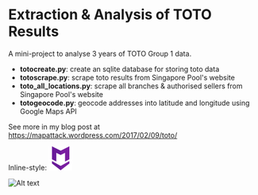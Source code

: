 # Extraction & Analysis of TOTO Results

A mini-project to analyse 3 years of TOTO Group 1 data.

   * __totocreate.py__: create an sqlite database for storing toto data
   * __totoscrape.py__: scrape toto results from Singapore Pool's website
   * __toto_all_locations.py__: scrape all branches & authorised sellers from Singapore Pool's website
   * __totogeocode.py__: geocode addresses into latitude and longitude using Google Maps API

See more in my blog post at https://mapattack.wordpress.com/2017/02/09/toto/

Inline-style: 
![alt text](https://github.com/adam-p/markdown-here/raw/master/src/common/images/icon48.png "Logo Title Text 1")

![Alt text](https://github.com/mapattacker/toto/blob/master/how-to-win-a-toto-jackpot.jpg)
